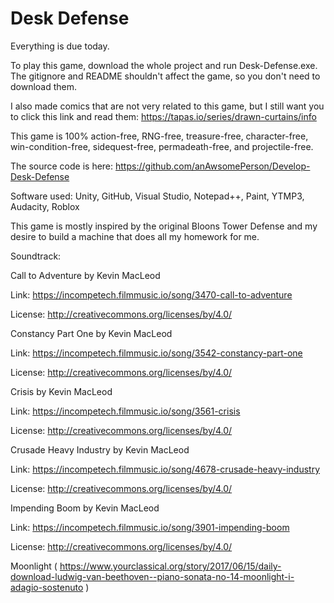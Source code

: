 # Desk Defense
Everything is due today.

To play this game, download the whole project and run Desk-Defense.exe. The gitignore and README shouldn't affect the game, so you don't need to download them.

I also made comics that are not very related to this game, but I still want you to click this link and read them: https://tapas.io/series/drawn-curtains/info

This game is 100% action-free, RNG-free, treasure-free, character-free, win-condition-free, sidequest-free, permadeath-free, and projectile-free. 

The source code is here: https://github.com/anAwsomePerson/Develop-Desk-Defense

Software used: Unity, GitHub, Visual Studio, Notepad++, Paint, YTMP3, Audacity, Roblox

This game is mostly inspired by the original Bloons Tower Defense and my desire to build a machine that does all my homework for me. 

Soundtrack: 

Call to Adventure by Kevin MacLeod

Link: https://incompetech.filmmusic.io/song/3470-call-to-adventure

License: http://creativecommons.org/licenses/by/4.0/

Constancy Part One by Kevin MacLeod

Link: https://incompetech.filmmusic.io/song/3542-constancy-part-one

License: http://creativecommons.org/licenses/by/4.0/

Crisis by Kevin MacLeod

Link: https://incompetech.filmmusic.io/song/3561-crisis

License: http://creativecommons.org/licenses/by/4.0/

Crusade Heavy Industry by Kevin MacLeod

Link: https://incompetech.filmmusic.io/song/4678-crusade-heavy-industry

License: http://creativecommons.org/licenses/by/4.0/

Impending Boom by Kevin MacLeod

Link: https://incompetech.filmmusic.io/song/3901-impending-boom

License: http://creativecommons.org/licenses/by/4.0/

Moonlight ( https://www.yourclassical.org/story/2017/06/15/daily-download-ludwig-van-beethoven--piano-sonata-no-14-moonlight-i-adagio-sostenuto )